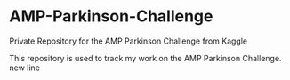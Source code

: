 # AMP-Parkinson-Challenge
Private Repository for the AMP Parkinson Challenge from Kaggle

This repository is used to track my work on the AMP Parkinson Challenge.
new line

